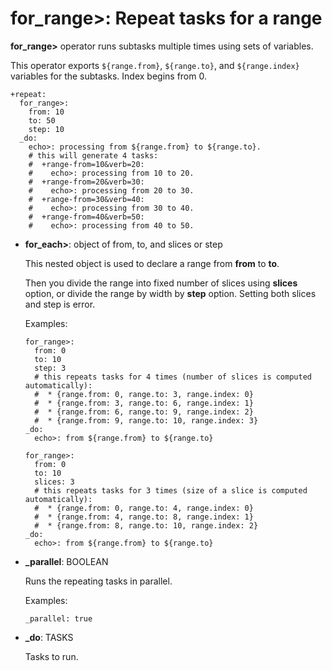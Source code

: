 # for_range>: Repeat tasks for a range

**for_range>** operator runs subtasks multiple times using sets of variables.

This operator exports `${range.from}`, `${range.to}`, and `${range.index}` variables for the subtasks. Index begins from 0.

    +repeat:
      for_range>:
        from: 10
        to: 50
        step: 10
      _do:
        echo>: processing from ${range.from} to ${range.to}.
        # this will generate 4 tasks:
        #  +range-from=10&verb=20:
        #    echo>: processing from 10 to 20.
        #  +range-from=20&verb=30:
        #    echo>: processing from 20 to 30.
        #  +range-from=30&verb=40:
        #    echo>: processing from 30 to 40.
        #  +range-from=40&verb=50:
        #    echo>: processing from 40 to 50.

* **for_each>**: object of from, to, and slices or step

  This nested object is used to declare a range from **from** to **to**.

  Then you divide the range into fixed number of slices using **slices** option, or divide the range by width by **step** option. Setting both slices and step is error.


  Examples:

  ```
  for_range>:
    from: 0
    to: 10
    step: 3
    # this repeats tasks for 4 times (number of slices is computed automatically):
    #  * {range.from: 0, range.to: 3, range.index: 0}
    #  * {range.from: 3, range.to: 6, range.index: 1}
    #  * {range.from: 6, range.to: 9, range.index: 2}
    #  * {range.from: 9, range.to: 10, range.index: 3}
  _do:
    echo>: from ${range.from} to ${range.to}
  ```

  ```
  for_range>:
    from: 0
    to: 10
    slices: 3
    # this repeats tasks for 3 times (size of a slice is computed automatically):
    #  * {range.from: 0, range.to: 4, range.index: 0}
    #  * {range.from: 4, range.to: 8, range.index: 1}
    #  * {range.from: 8, range.to: 10, range.index: 2}
  _do:
    echo>: from ${range.from} to ${range.to}
  ```

* **\_parallel**: BOOLEAN

  Runs the repeating tasks in parallel.

  Examples:

  ```
  _parallel: true
  ```

* **\_do**: TASKS

  Tasks to run.

